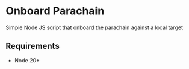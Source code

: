 # Onboard Parachain

Simple Node JS script that onboard the parachain against a local target

## Requirements

- Node 20+

